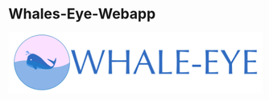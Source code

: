 # Whales-Eye-Webapp
![Image of Whales-Eye](https://github.com/VishwajeetJK/Whales-Eye-Webapp/blob/master/whalefront/images/whalelogo.png)
